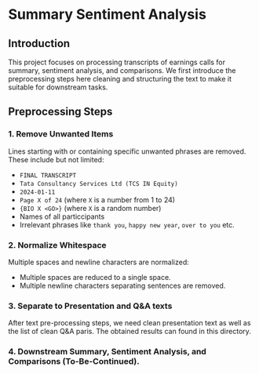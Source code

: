 # Summary Sentiment Analysis

## Introduction

This project focuses on processing transcripts of earnings calls for summary, sentiment analysis, and comparisons. We first introduce the preprocessing steps here cleaning and structuring the text to make it suitable for downstream tasks.

## Preprocessing Steps

### 1. Remove Unwanted Items

Lines starting with or containing specific unwanted phrases are removed. These include but not limited:
- `FINAL TRANSCRIPT`
- `Tata Consultancy Services Ltd (TCS IN Equity)`
- `2024-01-11`
- `Page X of 24` (where `X` is a number from 1 to 24)
- `{BIO X <GO>}` (where `X` is a random number)
- Names of all particcipants
- Irrelevant phrases like `thank you`, `happy new year`, `over to you` etc. 

### 2. Normalize Whitespace

Multiple spaces and newline characters are normalized:
- Multiple spaces are reduced to a single space.
- Multiple newline characters separating sentences are removed.

### 3. Separate to Presentation and Q&A texts

After text pre-processing steps, we need clean presentation text as well as the list of clean Q&A paris. The obtained results can found in this directory.

### 4. Downstream Summary, Sentiment Analysis, and Comparisons (To-Be-Continued).

